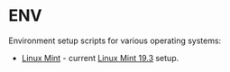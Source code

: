# ENV
Environment setup scripts for various operating systems:
- [Linux Mint](linux-mint.sh) - current [Linux Mint 19.3](https://linuxmint.com/edition.php?id=274) setup.
